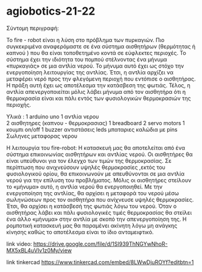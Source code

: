 # agiobotics-21-22


Σύντομη περιγραφή:

Το fire - robot είναι η λύση στο πρόβλημα των πυρκαγιών. Πιο συγκεκριμένα αναφερόμαστε σε ένα σύστημα αισθητήρων (θερμότητας ή καπνού ) που θα είναι τοποθετημένο κοντά σε εύφλεκτες περιοχές. Το σύστημα έχει την ιδιότητα του πομπού στέλνοντας ένα μήνυμα «πυρκαγιάς» σε μια αντλία νερού. Το μήνυμα αυτό έχει ως στόχο την ενεργοποίηση λειτουργίας της αντλίας. Έτσι, η αντλία αρχίζει να μεταφέρει νερό προς την φλεγόμενη περιοχή που εντόπισε ο αισθητήρας. Η πράξη αυτή έχει ως αποτέλεσμα την κατάσβεση της φωτιάς. Τέλος, η αντλία απενεργοποιείται μόλις λάβει μήνυμα από τον αισθητήρα ότι η θερμοκρασία είναι και πάλι εντός των φυσιολογικών θερμοκρασιών της περιοχής.

Υλικά :
1 arduino uno
1 αντλία νερου  
2 αισθητηρες (καπνου - θερμοκρασιας)
1 breadboard
2 servo motors
1 κουμπι on/off
1 buzzer
αντιστάσεις
leds
μπαταριες
καλώδια με pins
Σωληνες μεταφορας νερου 

Η λειτουργία του fire-robot:
Η κατασκευή μας θα αποτελείται από ένα σύστημα επικοινωνίας αισθητήρων και αντλίας νερού. Οι αισθητήρες θα είναι υπεύθυνοι για τον έλεγχο των τιμών της θερμοκρασίας. Σε περίπτωση που ανιχνεύσουν υψηλές θερμοκρασίες ,εκτός του φυσιολογικού ορίου, θα επικοινωνούν με απευθύνονται σε μια αντλία νερού για την επίλυση του προβλήματος. Μόλις οι αισθητήρες στείλουν το «μήνυμα» αυτό, η αντλία νερού θα ενεργοποιηθεί. Με την ενεργοποίηση της αντλίας, θα αρχίσει η μεταφορά του νερού μέσω σωληνώσεων προς τον αισθητήρα που ανίχνευσε υψηλές θερμοκρασίες. Έτσι, θα αρχίσει η κατάσβεσή της φωτιάς λόγω του νερού. Όταν ο αισθητήρας λάβει και πάλι φυσιολογικές τιμές θερμοκρασίας θα στείλει ένα άλλο «μήνυμα» στην αντλία με σκοπό την απενεργοποίηση της. Η ρομποτική κατασκευή μας θα παραμένει ακίνητη λόγω μη ανάγκης κίνησης καθώς το αποτέλεσμα είναι το ίδιο ανταμειφτικό.

link video:
https://drive.google.com/file/d/1SI939ThNGYwNhoR-MX5xBL4uVIv1z0My/view

link tinkercad
https://www.tinkercad.com/embed/8LWwDjuROYf?editbtn=1
